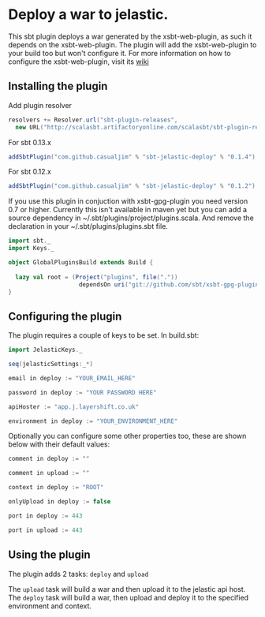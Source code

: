 # Deploy a war to jelastic.

This sbt plugin deploys a war generated by the xsbt-web-plugin, as such it depends on the xsbt-web-plugin.
The plugin will add the xsbt-web-plugin to your build too but won't configure it.
For more information on how to configure the xsbt-web-plugin, visit its [wiki](https://github.com/siasia/xsbt-web-plugin/wiki/)

## Installing the plugin

Add plugin resolver

```scala
resolvers += Resolver.url("sbt-plugin-releases",
  new URL("http://scalasbt.artifactoryonline.com/scalasbt/sbt-plugin-releases/"))(Resolver.ivyStylePatterns)
```

For sbt 0.13.x

```scala
addSbtPlugin("com.github.casualjim" % "sbt-jelastic-deploy" % "0.1.4")
```


For sbt 0.12.x

```scala
addSbtPlugin("com.github.casualjim" % "sbt-jelastic-deploy" % "0.1.2")
```

If you use this plugin in conjuction with xsbt-gpg-plugin you need version 0.7 or higher.
Currently this isn't available in maven yet but you can add a source dependency in ~/.sbt/plugins/project/plugins.scala. And remove the declaration in your ~/.sbt/plugins/plugins.sbt file.

```scala
import sbt._
import Keys._

object GlobalPluginsBuild extends Build {
  
  lazy val root = (Project("plugins", file(".")) 
                    dependsOn uri("git://github.com/sbt/xsbt-gpg-plugin.git#sbt-0.12"))
}
```

## Configuring the plugin

The plugin requires a couple of keys to be set. In build.sbt:

```scala
import JelasticKeys._

seq(jelasticSettings:_*)

email in deploy := "YOUR_EMAIL_HERE"

password in deploy := "YOUR PASSWORD HERE"

apiHoster := "app.j.layershift.co.uk"

environment in deploy := "YOUR_ENVIRONMENT_HERE"
```

Optionally you can configure some other properties too, these are shown below with their default values:

```scala
comment in deploy := ""

comment in upload := ""

context in deploy := "ROOT"

onlyUpload in deploy := false

port in deploy := 443

port in upload := 443
```

## Using the plugin

The plugin adds 2 tasks: `deploy` and `upload`

The `upload` task will build a war and then upload it to the jelastic api host.
The `deploy` task will build a war, then upload and deploy it to the specified environment and context.
